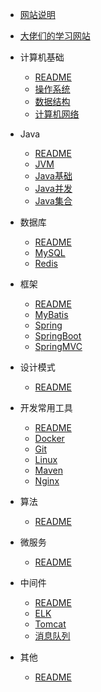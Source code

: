 
- [网站说明](README.md)

- [大佬们的学习网站](大佬们的学习网站.md)

- 计算机基础
  - [README](计算机基础/README.md)
  - [操作系统](计算机基础/操作系统.md)
  - [数据结构](计算机基础/数据结构.md)
  - [计算机网络](计算机基础/计算机网络.md)

- Java
  - [README](Java/README.md)
  - [JVM](Java/JVM.md)
  - [Java基础](Java/Java基础.md)
  - [Java并发](Java/Java并发.md)
  - [Java集合](Java/Java集合.md)

- 数据库
  - [README](数据库/README.md)
  - [MySQL](数据库/MySQL.md)
  - [Redis](数据库/Redis.md)

- 框架
  - [README](框架/README.md)
  - [MyBatis](框架/MyBatis.md)
  - [Spring](框架/Spring.md)
  - [SpringBoot](框架/SpringBoot.md)
  - [SpringMVC](框架/SpringMVC.md)

- 设计模式
  - [README](设计模式/README.md)

- 开发常用工具
  - [README](开发常用工具/README.md)
  - [Docker](开发常用工具/Docker.md)
  - [Git](开发常用工具/Git.md)
  - [Linux](开发常用工具/Linux.md)
  - [Maven](开发常用工具/Maven.md)
  - [Nginx](开发常用工具/Nginx.md)

- 算法
  - [README](算法/README.md)

- 微服务
  - [README](微服务/README.md)

- 中间件
  - [README](中间件/README.md)
  - [ELK](中间件/ELK.md)
  - [Tomcat](中间件/Tomcat.md)
  - [消息队列](中间件/消息队列.md)

- 其他
  - [README](其他/README.md)